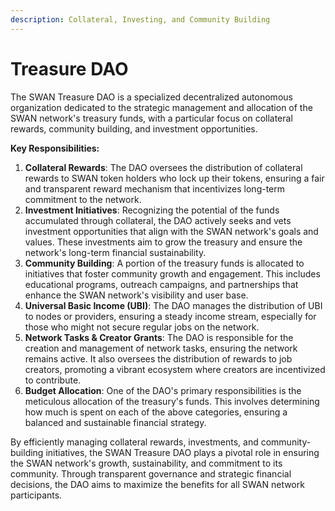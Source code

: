 ```yaml
---
description: Collateral, Investing, and Community Building
---
```


# Treasure DAO

The SWAN Treasure DAO is a specialized decentralized autonomous organization dedicated to the strategic management and allocation of the SWAN network's treasury funds, with a particular focus on collateral rewards, community building, and investment opportunities.

**Key Responsibilities:**

1. **Collateral Rewards**: The DAO oversees the distribution of collateral rewards to SWAN token holders who lock up their tokens, ensuring a fair and transparent reward mechanism that incentivizes long-term commitment to the network.
2. **Investment Initiatives**: Recognizing the potential of the funds accumulated through collateral, the DAO actively seeks and vets investment opportunities that align with the SWAN network's goals and values. These investments aim to grow the treasury and ensure the network's long-term financial sustainability.
3. **Community Building**: A portion of the treasury funds is allocated to initiatives that foster community growth and engagement. This includes educational programs, outreach campaigns, and partnerships that enhance the SWAN network's visibility and user base.
4. **Universal Basic Income (UBI)**: The DAO manages the distribution of UBI to nodes or providers, ensuring a steady income stream, especially for those who might not secure regular jobs on the network.
5. **Network Tasks & Creator Grants**: The DAO is responsible for the creation and management of network tasks, ensuring the network remains active. It also oversees the distribution of rewards to job creators, promoting a vibrant ecosystem where creators are incentivized to contribute.
6. **Budget Allocation**: One of the DAO's primary responsibilities is the meticulous allocation of the treasury's funds. This involves determining how much is spent on each of the above categories, ensuring a balanced and sustainable financial strategy.

By efficiently managing collateral rewards, investments, and community-building initiatives, the SWAN Treasure DAO plays a pivotal role in ensuring the SWAN network's growth, sustainability, and commitment to its community. Through transparent governance and strategic financial decisions, the DAO aims to maximize the benefits for all SWAN network participants.
